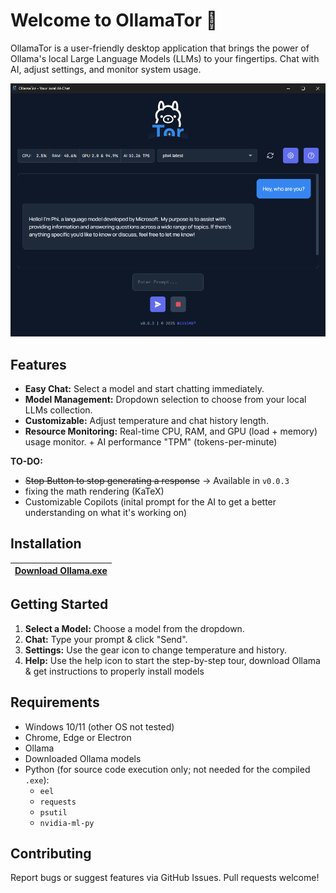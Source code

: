 # Welcome to OllamaTor :wave:
OllamaTor is a user-friendly desktop application that brings the power of Ollama's local Large Language Models (LLMs) to your fingertips.
Chat with AI, adjust settings, and monitor system usage. 

![Screenshot of OllamaTor](screenshot.png)

## Features

*   **Easy Chat:** Select a model and start chatting immediately.
*   **Model Management:** Dropdown selection to choose from your local LLMs collection.
*   **Customizable:** Adjust temperature and chat history length.
*   **Resource Monitoring:** Real-time CPU, RAM, and GPU (load + memory) usage monitor. + AI performance "TPM" (tokens-per-minute)

**TO-DO:**
* ~~Stop Button to stop generating a response~~ -> Available in `v0.0.3`
* fixing the math rendering (KaTeX)
* Customizable Copilots (inital prompt for the AI to get a better understanding on what it's working on)

## Installation

|[Download Ollama.exe](https://github.com/NiiV3AU/OllamaTor/releases/latest)|
|-|

## Getting Started

1.  **Select a Model:** Choose a model from the dropdown.
2.  **Chat:** Type your prompt & click "Send".
4. **Settings:** Use the gear icon to change temperature and history.
5. **Help:** Use the help icon to start the step-by-step tour, download Ollama & get instructions to properly install models

## Requirements

*   Windows 10/11 (other OS not tested)
*   Chrome, Edge or Electron
*   Ollama
*   Downloaded Ollama models
*   Python (for source code execution only; not needed for the compiled `.exe`):
    *   `eel`
    *   `requests`
    *   `psutil`
    *   `nvidia-ml-py`

## Contributing

Report bugs or suggest features via GitHub Issues. Pull requests welcome!
